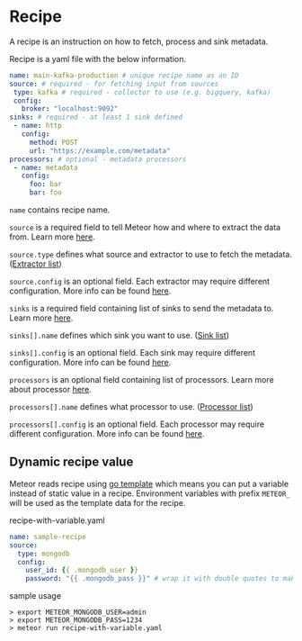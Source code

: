 # Recipe

A recipe is an instruction on how to fetch, process and sink metadata.

Recipe is a yaml file with the below information.
```yaml
name: main-kafka-production # unique recipe name as an ID
source: # required - for fetching input from sources
 type: kafka # required - collector to use (e.g. bigquery, kafka)
 config:
   broker: "localhost:9092"
sinks: # required - at least 1 sink defined
 - name: http
   config:
     method: POST
     url: "https://example.com/metadata"
processors: # optional - metadata processors
 - name: metadata
   config:
     foo: bar
     bar: foo
```

`name` contains recipe name.

`source` is a required field to tell Meteor how and where to extract the data from. Learn more [here](./source.md).

`source.type` defines what source and extractor to use to fetch the metadata. ([Extractor list](../reference/extractors.md))

`source.config` is an optional field. Each extractor may require different configuration. More info can be found [here](../reference/extractors.md).

`sinks` is a required field containing list of sinks to send the metadata to. Learn more [here](./sink.md).

`sinks[].name` defines which sink you want to use. ([Sink list](../reference/sinks.md))

`sinks[].config` is an optional field. Each sink may require different configuration. More info can be found [here](../reference/sinks.md).

`processors` is an optional field containing list of processors. Learn more about processor [here](./processor.md).

`processors[].name` defines what processor to use. ([Processor list](../reference/processors.md))

`processors[].config` is an optional field. Each processor may require different configuration. More info can be found [here](../reference/processors.md).

## Dynamic recipe value

Meteor reads recipe using [go template](https://golang.org/pkg/text/template/) which means you can put a variable instead of static value in a recipe.
Environment variables with prefix `METEOR_` will be used as the template data for the recipe.

recipe-with-variable.yaml
```yaml
name: sample-recipe
source:
  type: mongodb
  config:
    user_id: {{ .mongodb_user }}
    password: "{{ .mongodb_pass }}" # wrap it with double quotes to make sure value is read as a string
```

sample usage
```shell
> export METEOR_MONGODB_USER=admin
> export METEOR_MONGODB_PASS=1234
> meteor run recipe-with-variable.yaml
```
